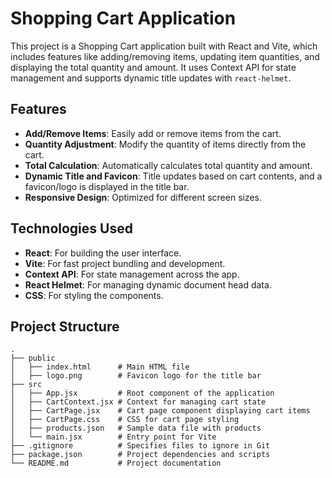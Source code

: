 
# Shopping Cart Application

This project is a Shopping Cart application built with React and Vite, which includes features like adding/removing items, updating item quantities, and displaying the total quantity and amount. It uses Context API for state management and supports dynamic title updates with `react-helmet`.

## Features

- **Add/Remove Items**: Easily add or remove items from the cart.
- **Quantity Adjustment**: Modify the quantity of items directly from the cart.
- **Total Calculation**: Automatically calculates total quantity and amount.
- **Dynamic Title and Favicon**: Title updates based on cart contents, and a favicon/logo is displayed in the title bar.
- **Responsive Design**: Optimized for different screen sizes.

## Technologies Used

- **React**: For building the user interface.
- **Vite**: For fast project bundling and development.
- **Context API**: For state management across the app.
- **React Helmet**: For managing dynamic document head data.
- **CSS**: For styling the components.

## Project Structure

```
.
├── public
│   ├── index.html      # Main HTML file
│   ├── logo.png        # Favicon logo for the title bar
├── src
│   ├── App.jsx         # Root component of the application
│   ├── CartContext.jsx # Context for managing cart state
│   ├── CartPage.jsx    # Cart page component displaying cart items
│   ├── CartPage.css    # CSS for cart page styling
│   ├── products.json   # Sample data file with products
│   └── main.jsx        # Entry point for Vite
├── .gitignore          # Specifies files to ignore in Git
├── package.json        # Project dependencies and scripts
└── README.md           # Project documentation
```
